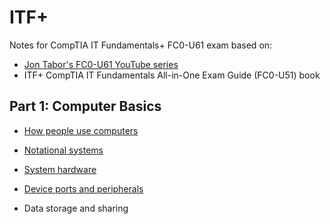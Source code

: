 # ITF+

Notes for CompTIA IT Fundamentals+ FC0-U61 exam based on:
- [Jon Tabor's FC0-U61 YouTube series](https://www.youtube.com/watch?v=Of4kNcvsxRw&list=PLyromJb0ueykWBpH_LcitaINTxHaCzHdz&ab_channel=JonTabor)
- ITF+ CompTIA IT Fundamentals All-in-One Exam Guide (FC0-U51) book

<!-- Should probably delete this module -->
<!-- [Hardware, Software, and Networking](modules/hardware-software-networking.md) -->

## Part 1: Computer Basics

- [How people use computers](modules/how-people-use-computers.md)

- [Notational systems](modules/notational-systems.md)

- [System hardware](modules/system-hardware.md)

- [Device ports and peripherals](modules/device-ports-and-peripherals.md)

- Data storage and sharing

